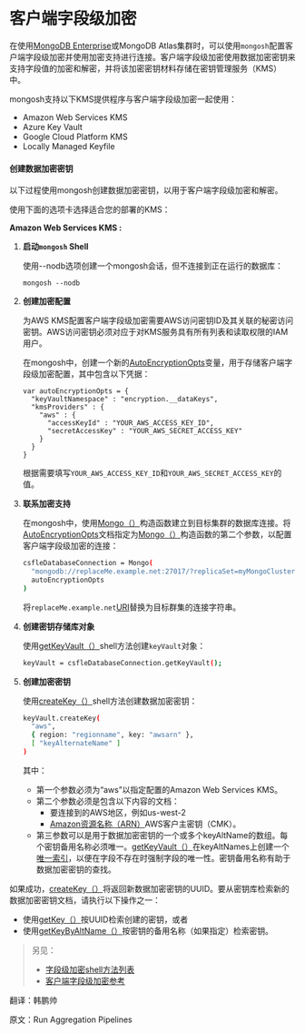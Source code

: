 # 客户端字段级加密

在使用[MongoDB Enterprise](http://www.mongodb.com/products/mongodb-enterprise-advanced?jmp=docs)或MongoDB Atlas集群时，可以使用`mongosh`配置客户端字段级加密并使用加密支持进行连接。客户端字段级加密使用数据加密密钥来支持字段值的加密和解密，并将该加密密钥材料存储在密钥管理服务（KMS）中。



mongosh支持以下KMS提供程序与客户端字段级加密一起使用：

* Amazon Web Services KMS
* Azure Key Vault
* Google Cloud Platform KMS
* Locally Managed Keyfile

#### 创建数据加密密钥

以下过程使用mongosh创建数据加密密钥，以用于客户端字段级加密和解密。

使用下面的选项卡选择适合您的部署的KMS：

**Amazon Web Services KMS :**

1. **启动`mongosh` Shell** 

   使用--nodb选项创建一个mongosh会话，但不连接到正在运行的数据库：

   ```
   mongosh --nodb
   ```

2. **创建加密配置**

   为AWS KMS配置客户端字段级加密需要AWS访问密钥ID及其关联的秘密访问密钥。AWS访问密钥必须对应于对KMS服务具有所有列表和读取权限的IAM用户。

   在mongosh中，创建一个新的[AutoEncryptionOpts](https://www.mongodb.com/docs/manual/reference/method/Mongo/#std-label-autoEncryptionOpts)变量，用于存储客户端字段级加密配置，其中包含以下凭据：

   ```shell
   var autoEncryptionOpts = {
     "keyVaultNamespace" : "encryption.__dataKeys",
     "kmsProviders" : {
       "aws" : {
         "accessKeyId" : "YOUR_AWS_ACCESS_KEY_ID",
         "secretAccessKey" : "YOUR_AWS_SECRET_ACCESS_KEY"
       }
     }
   }
   ```

   根据需要填写`YOUR_AWS_ACCESS_KEY_ID`和`YOUR_AWS_SECRET_ACCESS_KEY`的值。

3. **联系加密支持**

   在mongosh中，使用[Mongo（）](https://www.mongodb.com/docs/manual/reference/method/Mongo/#mongodb-method-Mongo)构造函数建立到目标集群的数据库连接。将[AutoEncryptionOpts](https://www.mongodb.com/docs/manual/reference/method/Mongo/#std-label-autoEncryptionOpts)文档指定为[Mongo（）](https://www.mongodb.com/docs/manual/reference/method/Mongo/#mongodb-method-Mongo)构造函数的第二个参数，以配置客户端字段级加密的连接：

   ```bash
   csfleDatabaseConnection = Mongo(
     "mongodb://replaceMe.example.net:27017/?replicaSet=myMongoCluster",
     autoEncryptionOpts
   )
   ```

   将`replaceMe.example.net`[URI](https://www.mongodb.com/docs/manual/reference/connection-string/#std-label-mongodb-uri)替换为目标群集的连接字符串。

4. **创建密钥存储库对象**

   使用[getKeyVault（）](https://www.mongodb.com/docs/manual/reference/method/getKeyVault/#mongodb-method-getKeyVault)shell方法创建`keyVault`对象：

   ```bash
   keyVault = csfleDatabaseConnection.getKeyVault();
   ```

5. **创建加密密钥**

   使用[createKey（）](https://www.mongodb.com/docs/manual/reference/method/KeyVault.createKey/#mongodb-method-KeyVault.createKey)shell方法创建数据加密密钥：

   ```bash
   keyVault.createKey(
     "aws",
     { region: "regionname", key: "awsarn" },
     [ "keyAlternateName" ]
   )
   ```

   其中：

   * 第一个参数必须为“aws”以指定配置的Amazon Web Services KMS。
   * 第二个参数必须是包含以下内容的文档：
     * 要连接到的AWS地区，例如us-west-2
     * [Amazon资源名称（ARN）](https://docs.aws.amazon.com/general/latest/gr/aws-arns-and-namespaces.html)AWS客户主密钥（CMK）。
   * 第三参数可以是用于数据加密密钥的一个或多个keyAltName的数组。每个密钥备用名称必须唯一。[getKeyVault（）](https://www.mongodb.com/docs/manual/reference/method/getKeyVault/#mongodb-method-getKeyVault)在keyAltNames上创建一个[唯一索引](https://www.mongodb.com/docs/manual/core/index-unique/#std-label-index-type-unique)，以便在字段不存在时强制字段的唯一性。密钥备用名称有助于数据加密密钥的查找。

如果成功，[createKey（）](https://www.mongodb.com/docs/manual/reference/method/KeyVault.createKey/#mongodb-method-KeyVault.createKey)将返回新数据加密密钥的UUID。要从密钥库检索新的数据加密密钥文档，请执行以下操作之一：

* 使用[getKey（）](https://www.mongodb.com/docs/manual/reference/method/KeyVault.getKey/#mongodb-method-KeyVault.getKey)按UUID检索创建的密钥，或者
* 使用[getKeyByAltName（）](https://www.mongodb.com/docs/manual/reference/method/KeyVault.getKeyByAltName/#mongodb-method-KeyVault.getKeyByAltName)按密钥的备用名称（如果指定）检索密钥。

> 另见：
>
> * [字段级加密shell方法列表](https://www.mongodb.com/docs/mongodb-shell/reference/methods/#std-label-fle-methods-mongosh)
> * [客户端字段级加密参考](https://www.mongodb.com/docs/manual/core/security-client-side-encryption/)









翻译：韩鹏帅

原文：Run Aggregation Pipelines